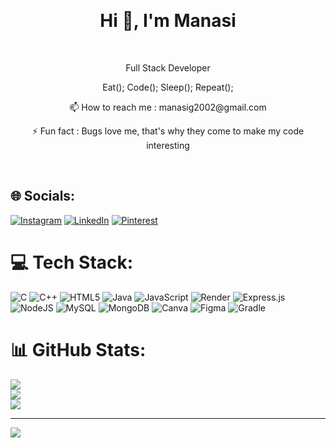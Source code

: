 <br><h1 align="center">Hi 👋, I'm Manasi</h1>
<br><p align="center">Full Stack Developer</p>
<p align="center">Eat(); Code(); Sleep(); Repeat();</p>
<p align="center">📫 How to reach me : manasig2002@gmail.com</p>
<p align="center">⚡ Fun fact : Bugs love me, that's why they come to make my code interesting</p><br>


## 🌐 Socials:
[![Instagram](https://img.shields.io/badge/Instagram-%23E4405F.svg?logo=Instagram&logoColor=white)](https://instagram.com/manasi_g_namb) [![LinkedIn](https://img.shields.io/badge/LinkedIn-%230077B5.svg?logo=linkedin&logoColor=white)](https://linkedin.com/in/in/manasi-g-1a240729a) [![Pinterest](https://img.shields.io/badge/Pinterest-%23E60023.svg?logo=Pinterest&logoColor=white)](https://pinterest.com/manasig2002) 

# 💻 Tech Stack:
![C](https://img.shields.io/badge/c-%2300599C.svg?style=for-the-badge&logo=c&logoColor=white) ![C++](https://img.shields.io/badge/c++-%2300599C.svg?style=for-the-badge&logo=c%2B%2B&logoColor=white) ![HTML5](https://img.shields.io/badge/html5-%23E34F26.svg?style=for-the-badge&logo=html5&logoColor=white) ![Java](https://img.shields.io/badge/java-%23ED8B00.svg?style=for-the-badge&logo=openjdk&logoColor=white) ![JavaScript](https://img.shields.io/badge/javascript-%23323330.svg?style=for-the-badge&logo=javascript&logoColor=%23F7DF1E) ![Render](https://img.shields.io/badge/Render-%46E3B7.svg?style=for-the-badge&logo=render&logoColor=white) ![Express.js](https://img.shields.io/badge/express.js-%23404d59.svg?style=for-the-badge&logo=express&logoColor=%2361DAFB) ![NodeJS](https://img.shields.io/badge/node.js-6DA55F?style=for-the-badge&logo=node.js&logoColor=white) ![MySQL](https://img.shields.io/badge/mysql-%2300000f.svg?style=for-the-badge&logo=mysql&logoColor=white) ![MongoDB](https://img.shields.io/badge/MongoDB-%234ea94b.svg?style=for-the-badge&logo=mongodb&logoColor=white) ![Canva](https://img.shields.io/badge/Canva-%2300C4CC.svg?style=for-the-badge&logo=Canva&logoColor=white) ![Figma](https://img.shields.io/badge/figma-%23F24E1E.svg?style=for-the-badge&logo=figma&logoColor=white) ![Gradle](https://img.shields.io/badge/Gradle-02303A.svg?style=for-the-badge&logo=Gradle&logoColor=white)
# 📊 GitHub Stats:
![](https://github-readme-stats.vercel.app/api?username=ManasiGn&theme=dark&hide_border=true&include_all_commits=true&count_private=true)<br/>
![](https://github-readme-streak-stats.herokuapp.com/?user=ManasiGn&theme=dark&hide_border=true)<br/>
![](https://github-readme-stats.vercel.app/api/top-langs/?username=ManasiGn&theme=dark&hide_border=true&include_all_commits=true&count_private=true&layout=compact)

---
[![](https://visitcount.itsvg.in/api?id=ManasiGn&icon=0&color=0)](https://visitcount.itsvg.in)

<!-- Proudly created with GPRM ( https://gprm.itsvg.in ) -->
